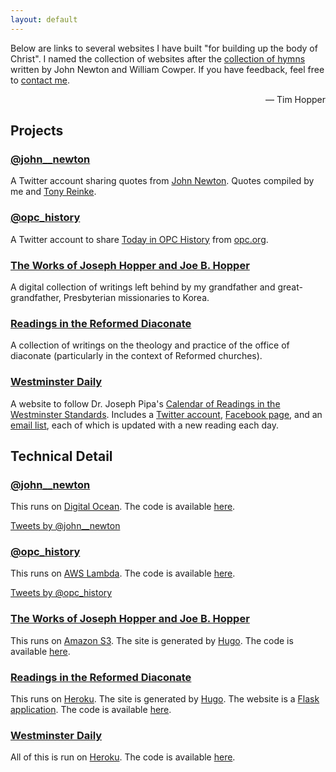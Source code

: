 ```yaml
---
layout: default
---
```


Below are links to several websites I have built "for building up the body of Christ". I named the collection of websites after the [collection of hymns](https://en.wikipedia.org/wiki/Olney_Hymns) written by John Newton and William Cowper. If you have feedback, feel free to [contact me](mailto:tdhopper@gmail.com).

<div style="text-align:right;">— Tim Hopper</div>

## Projects

### [@john__newton](https://twitter.com/john__newton)

A Twitter account sharing quotes from [John Newton](https://en.wikipedia.org/wiki/John_Newton). Quotes compiled by me and [Tony Reinke](http://tonyreinke.com/john-newton/).

### [@opc_history](https://twitter.com/opc_history)

A Twitter account to share [Today in OPC History](http://opc.org/today.html) from [opc.org](http://www.opc.org).

### [The Works of Joseph Hopper and Joe B. Hopper](http://joseph-hopper.com)

A digital collection of writings left behind by my grandfather and great-grandfather, Presbyterian missionaries to Korea.

### [Readings in the Reformed Diaconate](http://reformeddeacon.com/)

A collection of writings on the theology and practice of the office of diaconate (particularly in the context of Reformed churches).

### [Westminster Daily](http://www.reformedconfessions.com/westminster-daily)

A website to follow Dr. Joseph Pipa's [Calendar of Readings in the Westminster Standards](https://www.gpts.edu/resources/documents/Calendar%20Readings%20in%20WestminsterNumbered.pdf). Includes a [Twitter account](twitter.com/refconfessions), [Facebook page](https://www.facebook.com/westminsterdaily/), and an [email list](https://feed.press/e/mailverify?feed_id=westminster-daily), each of which is updated with a new reading each day.

## Technical Detail

### [@john__newton](https://twitter.com/john__newton)

This runs on [Digital Ocean](https://www.digitalocean.com/). The code is available [here](https://github.com/olneyhymn/newton).

<a class="twitter-timeline" data-dnt="true" href="https://twitter.com/john__newton" data-widget-id="694178540674224128">Tweets by @john__newton</a>
<script>!function(d,s,id){var js,fjs=d.getElementsByTagName(s)[0],p=/^http:/.test(d.location)?'http':'https';if(!d.getElementById(id)){js=d.createElement(s);js.id=id;js.src=p+"://platform.twitter.com/widgets.js";fjs.parentNode.insertBefore(js,fjs);}}(document,"script","twitter-wjs");</script>

### [@opc_history](https://twitter.com/opc_history)

This runs on [AWS Lambda](https://aws.amazon.com/lambda). The code is available [here](https://github.com/olneyhymn/opc-history).

<a class="twitter-timeline" data-dnt="true" href="https://twitter.com/opc_history" data-widget-id="694178740767703041">Tweets by @opc_history</a>
<script>!function(d,s,id){var js,fjs=d.getElementsByTagName(s)[0],p=/^http:/.test(d.location)?'http':'https';if(!d.getElementById(id)){js=d.createElement(s);js.id=id;js.src=p+"://platform.twitter.com/widgets.js";fjs.parentNode.insertBefore(js,fjs);}}(document,"script","twitter-wjs");</script>

### [The Works of Joseph Hopper and Joe B. Hopper](http://joseph-hopper.com)

This runs on [Amazon S3](https://aws.amazon.com/s3/). The site is generated by [Hugo](http://gohugo.com). The code is available [here](https://github.com/olneyhymn/joseph-hopper).

### [Readings in the Reformed Diaconate](http://reformeddeacon.com/)

This runs on [Heroku](http://heroku.com/). The site is generated by [Hugo](http://gohugo.com). The website is a [Flask application](http//flask.pocoo.org). The code is available [here](https://github.com/olneyhymn/reformeddiaconate).

### [Westminster Daily](http://www.reformedconfessions.com/westminster-daily)

All of this is run on [Heroku](http://heroku.com/). The code is available [here](https://github.com/olneyhymn/westminster-daily).